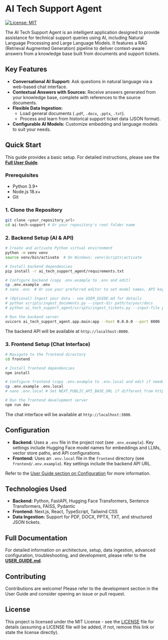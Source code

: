 # AI Tech Support Agent

[![License: MIT](https://img.shields.io/badge/License-MIT-yellow.svg)](https://opensource.org/licenses/MIT)

The AI Tech Support Agent is an intelligent application designed to provide assistance for technical support queries using AI, including Natural Language Processing and Large Language Models. It features a RAG (Retrieval Augmented Generation) pipeline to deliver context-aware answers from a knowledge base built from documents and support tickets.

## Key Features

*   **Conversational AI Support:** Ask questions in natural language via a web-based chat interface.
*   **Contextual Answers with Sources:** Receive answers generated from your knowledge base, complete with references to the source documents.
*   **Flexible Data Ingestion:**
    *   Load general documents (`.pdf`, `.docx`, `.pptx`, `.txt`).
    *   Process and learn from historical support ticket data (JSON format).
*   **Configurable AI Models:** Customize embedding and language models to suit your needs.

## Quick Start

This guide provides a basic setup. For detailed instructions, please see the **[Full User Guide](USER_GUIDE.md)**.

### Prerequisites

*   Python 3.9+
*   Node.js 18.x+
*   Git

### 1. Clone the Repository

```bash
git clone <your_repository_url>
cd ai-tech-support # Or your repository's root folder name
```

### 2. Backend Setup (AI & API)

```bash
# Create and activate Python virtual environment
python -m venv venv
source venv/bin/activate  # On Windows: venv\Scripts\activate

# Install backend dependencies
pip install -r ai_tech_support_agent/requirements.txt

# Configure backend (copy .env.example to .env and edit)
cp .env.example .env
# nano .env  # Or use your preferred editor to set model names, API keys, etc.

# (Optional) Ingest your data - see USER_GUIDE.md for details
# python scripts/ingest_documents.py --input-dir path/to/your/docs
# python ai_tech_support_agent/scripts/ingest_tickets.py --input-file path/to/your/tickets.json

# Run the backend server
uvicorn ai_tech_support_agent.app.main:app --host 0.0.0.0 --port 8000 --reload
```
The backend API will be available at `http://localhost:8000`.

### 3. Frontend Setup (Chat Interface)

```bash
# Navigate to the frontend directory
cd frontend

# Install frontend dependencies
npm install

# Configure frontend (copy .env.example to .env.local and edit if needed)
cp .env.example .env.local
# nano .env.local # Set NEXT_PUBLIC_API_BASE_URL if different from http://localhost:8000

# Run the frontend development server
npm run dev
```
The chat interface will be available at `http://localhost:3000`.

## Configuration

*   **Backend:** Uses a `.env` file in the project root (see `.env.example`). Key settings include Hugging Face model names for embeddings and LLMs, vector store paths, and API configurations.
*   **Frontend:** Uses an `.env.local` file in the `frontend` directory (see `frontend/.env.example`). Key settings include the backend API URL.

Refer to the [User Guide section on Configuration](USER_GUIDE.md#7-configuration-details) for more information.

## Technologies Used

*   **Backend:** Python, FastAPI, Hugging Face Transformers, Sentence Transformers, FAISS, Pydantic
*   **Frontend:** Next.js, React, TypeScript, Tailwind CSS
*   **Data Ingestion:** Support for PDF, DOCX, PPTX, TXT, and structured JSON tickets.

## Full Documentation

For detailed information on architecture, setup, data ingestion, advanced configuration, troubleshooting, and development, please refer to the **[USER_GUIDE.md](USER_GUIDE.md)**.

## Contributing

Contributions are welcome! Please refer to the development section in the User Guide and consider opening an issue or pull request.

## License

This project is licensed under the MIT License - see the [LICENSE](LICENSE) file for details (assuming a LICENSE file will be added, if not, remove this link or state the license directly).

